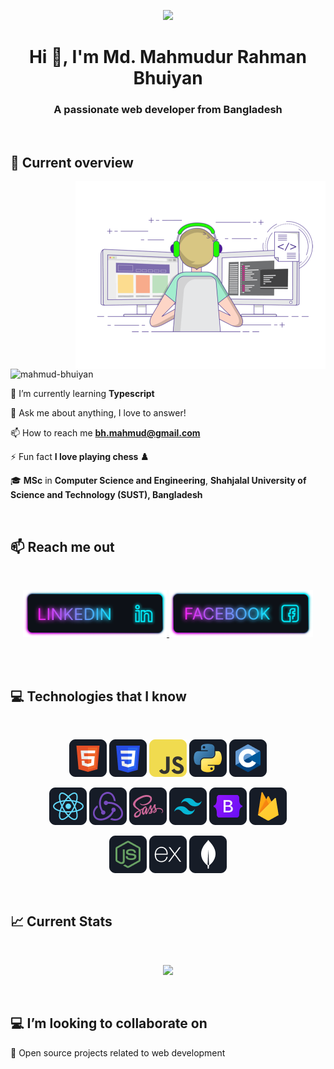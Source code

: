 <p align="center">
  <img style="width:8rem; height:auto" src="https://i.ibb.co/GJ5gFKH/developer.gif"/>
 </p>
</p>

<h1 align="center">Hi 👋, I'm Md. Mahmudur Rahman Bhuiyan</h1>
<h3 align="center">A passionate web developer from Bangladesh</h3>
<br>

## :eyes: Current overview

<img align="right" alt="Coding" width="400" src="https://raw.githubusercontent.com/mahmud-bhuiyan/images/main/github-banner.gif">

<p align="left"> <img src="https://komarev.com/ghpvc/?username=mahmud-bhuiyan&label=Profile%20views&color=0e75b6&style=flat" alt="mahmud-bhuiyan" /> </p>

🌱 I’m currently learning **Typescript**

💬 Ask me about anything, I love to answer!

📫 How to reach me **bh.mahmud@gmail.com**

⚡ Fun fact **I love playing chess ♟️**

🎓 **MSc** in **Computer Science and Engineering**, **Shahjalal University of Science and Technology (SUST), Bangladesh**

<br>

## :mailbox: Reach me out

<br />

<p align="center">
  <a href="https://www.linkedin.com/in/mahmudur-rahman-bhuiyan/" target="_blank" rel="noopener noreferrer">
    <img height="75" src="https://github.com/mahmud-bhuiyan/mahmud-bhuiyan/blob/main/images/icons/Linkedin.png">
  </a>
  <a href="https://www.facebook.com/bhuiyan.mahmud" target="_blank" rel="noopener noreferrer">
    <img height="75" src="https://github.com/mahmud-bhuiyan/mahmud-bhuiyan/blob/main/images/icons/Facebook.png">
  </a>
</p>

<br />

<br>

## :computer: Technologies that I know

<br>
<p align="center">
<img src="https://github.com/mahmud-bhuiyan/mahmud-bhuiyan/blob/main/images/icons/HTML.png"/>
<img src="https://github.com/mahmud-bhuiyan/mahmud-bhuiyan/blob/main/images/icons/css.png"/>
<img src="https://github.com/mahmud-bhuiyan/mahmud-bhuiyan/blob/main/images/icons/JavaScript.png"/>
<img src="https://github.com/mahmud-bhuiyan/mahmud-bhuiyan/blob/main/images/icons/python.png"/>
<img src="https://github.com/mahmud-bhuiyan/mahmud-bhuiyan/blob/main/images/icons/c.png"/>
</p>

<p align="center">
<img src="https://github.com/mahmud-bhuiyan/mahmud-bhuiyan/blob/main/images/icons/react.png"/>
<img src="https://github.com/mahmud-bhuiyan/mahmud-bhuiyan/blob/main/images/icons/redux.png"/>
<img src="https://github.com/mahmud-bhuiyan/mahmud-bhuiyan/blob/main/images/icons/sass.png"/>
<img src="https://github.com/mahmud-bhuiyan/mahmud-bhuiyan/blob/main/images/icons/tailwind.png"/>
<img src="https://github.com/mahmud-bhuiyan/mahmud-bhuiyan/blob/main/images/icons/Bootsrap.png"/>
<img src="https://github.com/mahmud-bhuiyan/mahmud-bhuiyan/blob/main/images/icons/firebase.png"/>
</p>

<p align="center">
<img src="https://github.com/mahmud-bhuiyan/mahmud-bhuiyan/blob/main/images/icons/node.png"/>
<img src="https://github.com/mahmud-bhuiyan/mahmud-bhuiyan/blob/main/images/icons/express.png"/>
<img src="https://github.com/mahmud-bhuiyan/mahmud-bhuiyan/blob/main/images/icons/mongo.png"/>
</p><br/>

## :chart_with_upwards_trend: Current Stats

<br />
<p align="center">
  <img width="60%" src="https://github-readme-streak-stats.herokuapp.com?user=mahmud-bhuiyan&theme=react&hide_border=true&background=0D1117&stroke=0D1117&fire=FF1CF7&sideLabels=00F0FF&currStreakNum=FF1CF7&ring=FF1CF7&currStreakLabel=FF1CF7&sideNums=00F0FF" />
</p>

<br>

## :computer: I’m looking to collaborate on

🤝 Open source projects related to web development <br>
